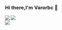 ### Hi there,I'm Varorbc 👋

<img align="left" src="https://github-readme-stats.vercel.app/api?username=varorbc&show_icons=true&count_private=true&theme=default" />
<img align="center" src="https://github-readme-stats.vercel.app/api/top-langs/?username=varorbc" />
<br />
<img align="center" src="https://github-readme-stats.vercel.app/api/pin/?username=varorbc&repo=paysharp" />
